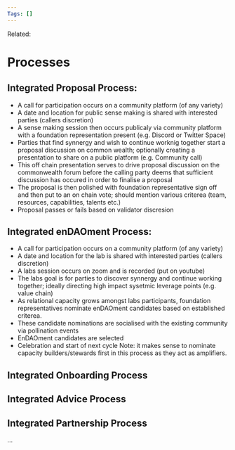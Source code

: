 ```yaml
---
Tags: []
---
```

Related: 
# Processes

## Integrated Proposal Process:
- A call for participation occurs on a community platform (of any variety)
- A date and location for public sense making is shared with interested parties (callers discretion)
- A sense making session then occurs publicaly via community platform with a foundation representation present (e.g. Discord or Twitter Space)
- Parties that find synnergy and wish to continue worknig together start a proposal discussion on common wealth; optionally creating a presentation to share on a public platform (e.g. Community call)
- This off chain presentation serves to drive proposal discussion on the commonwealth forum before the calling party deems that sufficient discussion has occured in order to finalise a proposal
- The proposal is then polished with foundation representative sign off and then put to an on chain vote; should mention various criterea (team, resources, capabilities, talents etc.)
- Proposal passes or fails based on validator discresion

## Integrated enDAOment Process:
- A call for participation occurs on a community platform (of any variety)
- A date and location for the lab is shared with interested parties (callers discretion)
- A labs session occurs on zoom and is recorded (put on youtube)
- The labs goal is for parties to discover synnergy and continue working together; ideally directing  high impact sysetmic leverage points (e.g. value chain)
- As relational capacity grows amongst labs participants, foundation representatives nominate enDAOment candidates based on established criterea.
- These candidate nominations are socialised with the existing community via pollination events
- EnDAOment candidates are selected
- Celebration and start of next cycle
Note: it makes sense to nominate capacity builders/stewards first in this process as they act as amplifiers.

## Integrated Onboarding Process


## Integrated Advice Process
## Integrated Partnership Process
...